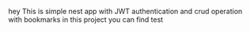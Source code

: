 hey 
This is  simple nest app with JWT authentication and crud operation with bookmarks 
in this project you can find test 



